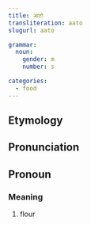 ```yaml
---
title: आटो
transliteration: aato
slugurl: aato

grammar:
  noun:
    gender: m
    number: s

categories: 
  - food
---
```


## Etymology

## Pronunciation


## Pronoun
### Meaning
1. flour